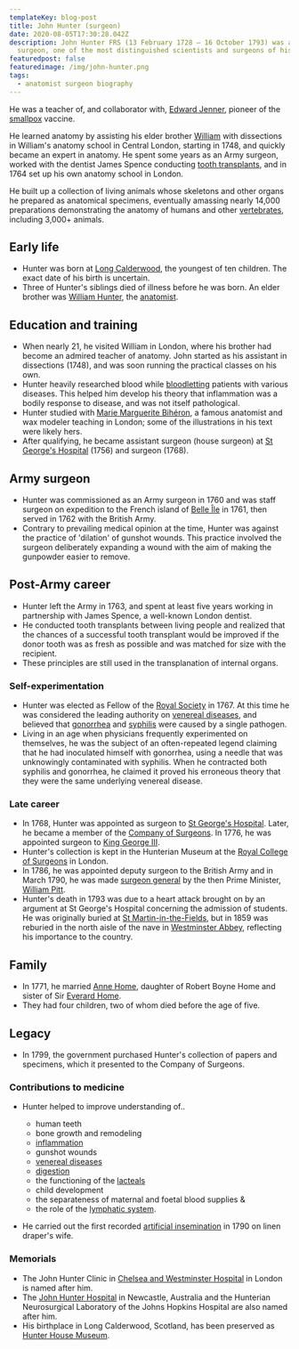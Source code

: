 ```yaml
---
templateKey: blog-post
title: John Hunter (surgeon)
date: 2020-08-05T17:30:28.042Z
description: John Hunter FRS (13 February 1728 – 16 October 1793) was a Scottish
  surgeon, one of the most distinguished scientists and surgeons of his day.
featuredpost: false
featuredimage: /img/john-hunter.png
tags:
  - anatomist surgeon biography
---
```

He was a teacher of, and collaborator with, [Edward Jenner](https://en.wikipedia.org/wiki/Edward_Jenner "Edward Jenner"), pioneer of the [smallpox](https://en.wikipedia.org/wiki/Smallpox "Smallpox") vaccine.

He learned anatomy by assisting his elder brother [William](https://en.wikipedia.org/wiki/William_Hunter_(anatomist) "William Hunter (anatomist)") with dissections in William's anatomy school in Central London, starting in 1748, and quickly became an expert in anatomy. He spent some years as an Army surgeon, worked with the dentist James Spence conducting [tooth transplants](https://en.wikipedia.org/wiki/Tooth_transplant "Tooth transplant"), and in 1764 set up his own anatomy school in London.

He built up a collection of living animals whose skeletons and other organs he prepared as anatomical specimens, eventually amassing nearly 14,000 preparations demonstrating the anatomy of humans and other [vertebrates](https://en.wikipedia.org/wiki/Vertebrates "Vertebrates"), including 3,000+ animals.

## Early life

* Hunter was born at [Long Calderwood](https://en.wikipedia.org/wiki/Calderwood,_East_Kilbride "Calderwood, East Kilbride"), the youngest of ten children. The exact date of his birth is uncertain.
* Three of Hunter's siblings died of illness before he was born. An elder brother was [William Hunter](https://en.wikipedia.org/wiki/William_Hunter_(anatomist) "William Hunter (anatomist)"), the [anatomist](https://en.wikipedia.org/wiki/Anatomist "Anatomist").

## Education and training

* When nearly 21, he visited William in London, where his brother had become an admired teacher of anatomy. John started as his assistant in dissections (1748), and was soon running the practical classes on his own.
* Hunter heavily researched blood while [bloodletting](https://en.wikipedia.org/wiki/Bloodletting "Bloodletting") patients with various diseases. This helped him develop his theory that inflammation was a bodily response to disease, and was not itself pathological.
* Hunter studied with [Marie Marguerite Bihéron](https://en.wikipedia.org/wiki/Marie_Marguerite_Bih%C3%A9ron "Marie Marguerite Bihéron"), a famous anatomist and wax modeler teaching in London; some of the illustrations in his text were likely hers.
* After qualifying, he became assistant surgeon (house surgeon) at [St George's Hospital](https://en.wikipedia.org/wiki/St_George%27s_Hospital "St George's Hospital") (1756) and surgeon (1768).

## Army surgeon

* Hunter was commissioned as an Army surgeon in 1760 and was staff surgeon on expedition to the French island of [Belle Île](https://en.wikipedia.org/wiki/Belle_%C3%8Ele "Belle Île") in 1761, then served in 1762 with the British Army.
* Contrary to prevailing medical opinion at the time, Hunter was against the practice of 'dilation' of gunshot wounds. This practice involved the surgeon deliberately expanding a wound with the aim of making the gunpowder easier to remove.

## Post-Army career

* Hunter left the Army in 1763, and spent at least five years working in partnership with James Spence, a well-known London dentist.
* He conducted tooth transplants between living people and realized that the chances of a successful tooth transplant would be improved if the donor tooth was as fresh as possible and was matched for size with the recipient.
* These principles are still used in the transplanation of internal organs.

### Self-experimentation

* Hunter was elected as Fellow of the [Royal Society](https://en.wikipedia.org/wiki/Royal_Society "Royal Society") in 1767. At this time he was considered the leading authority on [venereal diseases](https://en.wikipedia.org/wiki/Venereal_disease "Venereal disease"), and believed that [gonorrhea](https://en.wikipedia.org/wiki/Gonorrhea "Gonorrhea") and [syphilis](https://en.wikipedia.org/wiki/Syphilis "Syphilis") were caused by a single pathogen.
* Living in an age when physicians frequently experimented on themselves, he was the subject of an often-repeated legend claiming that he had inoculated himself with gonorrhea, using a needle that was unknowingly contaminated with syphilis. When he contracted both syphilis and gonorrhea, he claimed it proved his erroneous theory that they were the same underlying venereal disease.

### Late career

* In 1768, Hunter was appointed as surgeon to [St George's Hospital](https://en.wikipedia.org/wiki/St_George%27s_Hospital "St George's Hospital"). Later, he became a member of the [Company of Surgeons](https://en.wikipedia.org/wiki/Company_of_Surgeons "Company of Surgeons"). In 1776, he was appointed surgeon to [King George III](https://en.wikipedia.org/wiki/George_III_of_the_United_Kingdom "George III of the United Kingdom").
* Hunter's collection is kept in the Hunterian Museum at the [Royal College of Surgeons](https://en.wikipedia.org/wiki/Royal_College_of_Surgeons_of_England "Royal College of Surgeons of England") in London.
* In 1786, he was appointed deputy surgeon to the British Army and in March 1790, he was made [surgeon general](https://en.wikipedia.org/wiki/Surgeon-General_(United_Kingdom) "Surgeon-General (United Kingdom)") by the then Prime Minister, [William Pitt](https://en.wikipedia.org/wiki/William_Pitt_the_Younger "William Pitt the Younger").
* Hunter's death in 1793 was due to a heart attack brought on by an argument at St George's Hospital concerning the admission of students. He was originally buried at [St Martin-in-the-Fields](https://en.wikipedia.org/wiki/St_Martin-in-the-Fields "St Martin-in-the-Fields"), but in 1859 was reburied in the north aisle of the nave in [Westminster Abbey](https://en.wikipedia.org/wiki/Westminster_Abbey "Westminster Abbey"), reflecting his importance to the country.

## Family

* In 1771, he married [Anne Home](https://en.wikipedia.org/wiki/Anne_Home "Anne Home"), daughter of Robert Boyne Home and sister of Sir [Everard Home](https://en.wikipedia.org/wiki/Everard_Home "Everard Home").
* They had four children, two of whom died before the age of five.

## Legacy

* In 1799, the government purchased Hunter's collection of papers and specimens, which it presented to the Company of Surgeons.

### Contributions to medicine

* Hunter helped to improve understanding of..

  * human teeth
  * bone growth and remodeling
  * [inflammation](https://en.wikipedia.org/wiki/Inflammation "Inflammation")
  * gunshot wounds
  * [venereal diseases](https://en.wikipedia.org/wiki/Venereal_diseases "Venereal diseases")
  * [digestion](https://en.wikipedia.org/wiki/Digestion "Digestion")
  * the functioning of the [lacteals](https://en.wikipedia.org/wiki/Lacteals "Lacteals")
  * child development
  * the separateness of maternal and foetal blood supplies &
  * the role of the [lymphatic system](https://en.wikipedia.org/wiki/Lymphatic_system "Lymphatic system").
* He carried out the first recorded [artificial insemination](https://en.wikipedia.org/wiki/Artificial_insemination "Artificial insemination") in 1790 on linen draper's wife.

### Memorials

* The John Hunter Clinic in [Chelsea and Westminster Hospital](https://en.wikipedia.org/wiki/Chelsea_and_Westminster_Hospital "Chelsea and Westminster Hospital") in London is named after him.
* The [John Hunter Hospital](https://en.wikipedia.org/wiki/John_Hunter_Hospital "John Hunter Hospital") in Newcastle, Australia and the Hunterian Neurosurgical Laboratory of the Johns Hopkins Hospital are also named after him.
* His birthplace in Long Calderwood, Scotland, has been preserved as [Hunter House Museum](https://en.wikipedia.org/wiki/Hunter_House_Museum "Hunter House Museum").